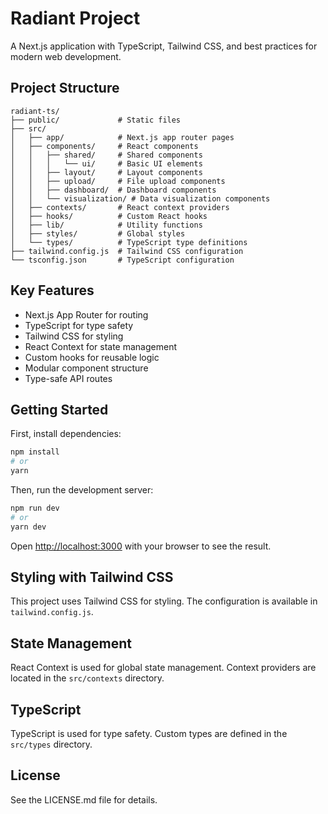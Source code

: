# Radiant Project

A Next.js application with TypeScript, Tailwind CSS, and best practices for modern web development.

## Project Structure

```
radiant-ts/
├── public/             # Static files
├── src/
│   ├── app/            # Next.js app router pages
│   ├── components/     # React components
│   │   ├── shared/     # Shared components
│   │   │   └── ui/     # Basic UI elements
│   │   ├── layout/     # Layout components
│   │   ├── upload/     # File upload components
│   │   ├── dashboard/  # Dashboard components
│   │   └── visualization/ # Data visualization components
│   ├── contexts/       # React context providers
│   ├── hooks/          # Custom React hooks
│   ├── lib/            # Utility functions
│   ├── styles/         # Global styles
│   └── types/          # TypeScript type definitions
├── tailwind.config.js  # Tailwind CSS configuration
└── tsconfig.json       # TypeScript configuration
```

## Key Features

- Next.js App Router for routing
- TypeScript for type safety
- Tailwind CSS for styling
- React Context for state management
- Custom hooks for reusable logic
- Modular component structure
- Type-safe API routes

## Getting Started

First, install dependencies:

```bash
npm install
# or
yarn
```

Then, run the development server:

```bash
npm run dev
# or
yarn dev
```

Open [http://localhost:3000](http://localhost:3000) with your browser to see the result.

## Styling with Tailwind CSS

This project uses Tailwind CSS for styling. The configuration is available in `tailwind.config.js`.

## State Management

React Context is used for global state management. Context providers are located in the `src/contexts` directory.

## TypeScript

TypeScript is used for type safety. Custom types are defined in the `src/types` directory.

## License

See the LICENSE.md file for details.

